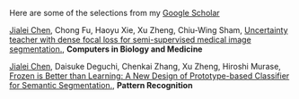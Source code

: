 Here are some of the selections from my [Google Scholar](https://scholar.google.com.hk/citations?user=xV3gdyAAAAAJ&hl=zh-CN)

<u>Jialei Chen</u>, Chong Fu, Haoyu Xie, Xu Zheng, Chiu-Wing Sham, [Uncertainty teacher with dense focal loss for semi-supervised medical image segmentation.](https://www.sciencedirect.com/science/article/pii/S001048252200751X), **Computers in Biology and Medicine** 

<u>Jialei Chen</u>, Daisuke Deguchi, Chenkai Zhang, Xu Zheng, Hiroshi Murase, [Frozen is Better than Learning: A New Design of Prototype-based Classifier for Semantic Segmentation.](https://doi.org/10.1016/j.patcog.2024.110431), **Pattern Recognition** 



